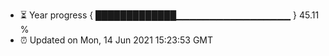 - ⏳ Year progress { █████████████▁▁▁▁▁▁▁▁▁▁▁▁▁▁▁▁▁ } 45.11 %
- ⏰ Updated on Mon, 14 Jun 2021 15:23:53 GMT

